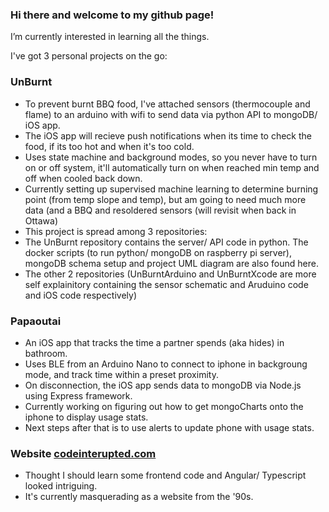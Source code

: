 ### Hi there and welcome to my github page!

I’m currently interested in learning all the things. 

I've got 3 personal projects on the go:
### UnBurnt
- To prevent burnt BBQ food, I've attached sensors (thermocouple and flame) to an arduino with wifi to send data via python API to mongoDB/ iOS app.  
- The iOS app will recieve push notifications when its time to check the food, if its too hot and when it's too cold.
- Uses state machine and background modes, so you never have to turn on or off system, it'll automatically turn on when reached min temp and off when cooled back down.
- Currently setting up supervised machine learning to determine burning point (from temp slope and temp), but am going to need much more data (and a BBQ and resoldered sensors (will revisit when back in Ottawa)
- This project is spread among 3 repositories:
- The UnBurnt repository contains the server/ API code in python. The docker scripts (to run python/ mongoDB on raspberry pi server), mongoDB schema setup and project UML diagram are also found here. 
- The other 2 repositories (UnBurntArduino and UnBurntXcode are more self explainitory containing the sensor schematic and Aruduino code and iOS code respectively)  
### Papaoutai
- An iOS app that tracks the time a partner spends (aka hides) in bathroom.  
- Uses BLE from an Arduino Nano to connect to iphone in backgroung mode, and track time within a preset proximity. 
- On disconnection, the iOS app sends data to mongoDB via Node.js using Express framework.  
- Currently working on figuring out how to get mongoCharts onto the iphone to display usage stats.  
- Next steps after that is to use alerts to update phone with usage stats. 

### Website [codeinterupted.com](http://www.codeinterupted.com)
- Thought I should learn some frontend code and Angular/ Typescript looked intriguing.
- It's currently masquerading as a website from the '90s.
 
